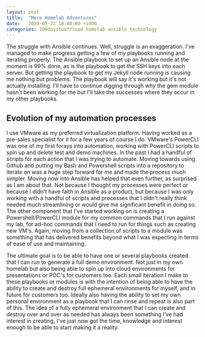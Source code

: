 ```yaml
---
layout: post
title:  "More Homelab Adventures"
date:   2020-05-22 18:00:00 +1000
categories: 100daystooffload homelab ansible technology
---
```

The struggle with Ansible continues. Well, struggle is an exaggeration. I've managed to make progress getting a few of my playbooks running and iterating properly. The Ansible playbook to set up an Ansible node at the moment is 99% done, as is the playbook to get the SSH keys into each server. But getting the playbook to get my Jekyll node running is causing me nothing but problems. The playbook will say it's working but it's not actually installing. I'll have to continue digging through *why* the gem module hasn't been working for me but I'll take the successes where they occur in my other playbooks.

## Evolution of my automation processes

I use VMware as my preferred virtualization platform. Having worked as a pre-sales specialist for it for a few years of course I do. VMware's PowerCLI was one of my first forays into automation, working with PowerCLI scripts to spin up and delete test and demo machines. In the past I had a handful of scripts for each action that I was trying to automate. Moving towards using Github and putting my Bash and Powershell scripts into a repository to iterate on was a huge step forward for me and made the process much simpler. Moving now into Ansible has helped that even further, as surprised as I am about that. Not because I thought my processes were perfect or because I didn't have faith in Ansible as a product, but because I was only working with a handful of scripts and processes that I didn't really think needed much streamlining or would give me significant benefit in doing so. The other component that I've started working on is creating a Powershell/PowerCLI module for my common commands that I run against my lab, for ad-hoc commands that I need to run for things such as creating new VM's. Again, moving from a collection of scripts to a module was something that has delivered benefits beyond what I was expecting in terms of ease of use and maintaining.

The ultimate goal is to be able to have one or several playbooks created that I can run to generate a full demo environment. Not just in my own homelab but also being able to spin up into cloud environments for presentations or POC's for customers too. Each small iteration I make to these playbooks or modules is with the intention of being able to have the ability to create and destroy full ephemeral environments for myself, and in future for customers too. Ideally also having the ability to set my own personal environment as a playbook that I can rinse and repeat is also part of this. The idea of a fully ephemeral environment that I can create and destroy over and over as needed has always been something I've had interest in creating, I've just now got the time, knowledge and interest enough to be able to start making it a reality.
